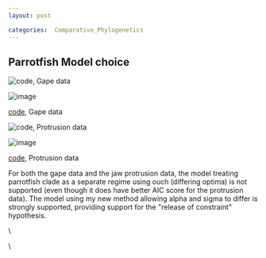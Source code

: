 ```yaml
---
layout: post

categories:  Comparative_Phylogenetics
---
```






 





Parrotfish Model choice
-----------------------

![code, Gape
data](http://openwetware.org/images/thumb/6/66/Labrid_gape.png/800px-Labrid_gape.png)

![image](/skins/common/images/magnify-clip.png)

[code](http://github.com/cboettig/wrightscape/blob/5e2f978e955bb5de58dc4be5c48ca6c6a35c5f5b/demos/labrids.R "http://github.com/cboettig/wrightscape/blob/5e2f978e955bb5de58dc4be5c48ca6c6a35c5f5b/demos/labrids.R"),
Gape data

![code, Protrusion
data](http://openwetware.org/images/thumb/3/38/Labrid_protrusion.png/800px-Labrid_protrusion.png)

![image](/skins/common/images/magnify-clip.png)

[code](http://github.com/cboettig/wrightscape/blob/fc6ee6e944d6852106cdb9ef74e1207f9db2da3e/demos/labrids.R "http://github.com/cboettig/wrightscape/blob/fc6ee6e944d6852106cdb9ef74e1207f9db2da3e/demos/labrids.R"),
Protrusion data

For both the gape data and the jaw protrusion data, the model treating
parrotfish clade as a separate regime using ouch (differing optima) is
not supported (even though it does have better AIC score for the
protrusion data). The model using my new method allowing alpha and sigma
to differ is strongly supported, providing support for the "release of
constraint" hypothesis.

\

\


